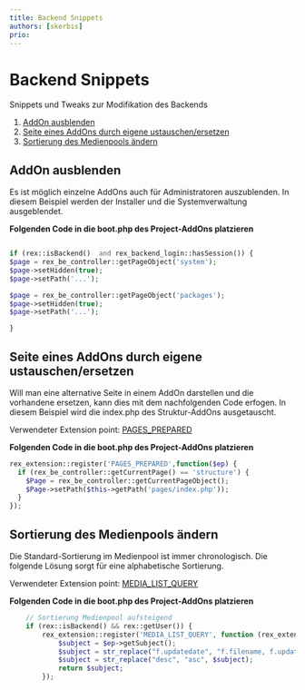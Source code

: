 ```yaml
---
title: Backend Snippets
authors: [skerbis]
prio:
---
```


# Backend Snippets

Snippets und Tweaks zur Modifikation des Backends

1. [AddOn ausblenden](#addonhide)
2. [Seite eines AddOns durch eigene ustauschen/ersetzen](#replacepage)
3. [Sortierung des Medienpools ändern](#mediasort)


<a name="addonhide"></a>

## AddOn ausblenden

Es ist möglich einzelne AddOns auch für Administratoren auszublenden. 
In diesem Beispiel werden der Installer und die Systemverwaltung ausgeblendet. 

**Folgenden Code in die boot.php des Project-AddOns platzieren**

```php

if (rex::isBackend()  and rex_backend_login::hasSession()) {
$page = rex_be_controller::getPageObject('system');
$page->setHidden(true);
$page->setPath('...');

$page = rex_be_controller::getPageObject('packages');
$page->setHidden(true);
$page->setPath('...');

}
```

<a name="replacepage"></a>
## Seite eines AddOns durch eigene  ustauschen/ersetzen

Will man eine alternative Seite in einem AddOn darstellen und die vorhandene ersetzen, kann dies mit dem nachfolgenden Code erfogen. 
In diesem Beispiel wird die index.php des Struktur-AddOns ausgetauscht. 

Verwendeter Extension point: [PAGES_PREPARED](https://github.com/redaxo/redaxo/blob/591146a1dc60e8aacefd58dc9b7e9c307c0983b9/redaxo/src/core/backend.php#L132)

**Folgenden Code in die boot.php des Project-AddOns platzieren**

```php
rex_extension::register('PAGES_PREPARED',function($ep) {
  if (rex_be_controller::getCurrentPage() == 'structure') {
    $Page = rex_be_controller::getCurrentPageObject();
    $Page->setPath($this->getPath('pages/index.php'));
  }
});
```

<a name="mediasort"></a>
## Sortierung des Medienpools ändern

Die Standard-Sortierung im Medienpool ist immer chronologisch. Die folgende Lösung sorgt für eine alphabetische Sortierung. 

Verwendeter Extension point: [MEDIA_LIST_QUERY](https://github.com/redaxo/redaxo/blob/0b624db20ce0baab171ff054d975645e22eceed8/redaxo/src/addons/mediapool/pages/media.php#L637-L642)

**Folgenden Code in die boot.php des Project-AddOns platzieren**

```php
    // Sortierung Medienpool aufsteigend
    if (rex::isBackend() && rex::getUser()) {
        rex_extension::register('MEDIA_LIST_QUERY', function (rex_extension_point $ep) {
            $subject = $ep->getSubject();
            $subject = str_replace("f.updatedate", "f.filename, f.updatedate", $subject);
            $subject = str_replace("desc", "asc", $subject);
            return $subject;
        });
```
